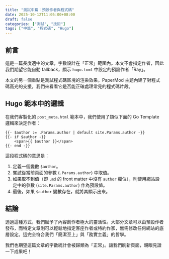 ```yaml
---
title: "測試中篇：預設作者與程式碼"
date: 2025-10-12T11:05:00+08:00
draft: false
categories: ["測試", "技術"]
tags: ["中篇", "程式碼", "Hugo"]
---
```


## 前言

這是一篇長度適中的文章，字數設計在「正常」範圍內。本文不會指定作者，因此我們期望它能自動 fallback，顯示 `hugo.toml` 中設定的預設作者「Ray」。

本文的另一個重點是測試程式碼區塊的渲染效果。PaperMod 主題內建了對程式碼高光的支援，我們來看看它是否能正確處理常見的程式碼片段。

## Hugo 範本中的邏輯

在我們客製化的 `post_meta.html` 範本中，我們使用了類似下面的 Go Template 邏輯來決定作者：

```go-template
{{- $author := .Params.author | default site.Params.author -}}
{{- if $author -}}
    <span>{{ $author }}</span>
{{- end -}}
```

這段程式碼的意思是：
1.  定義一個變數 `$author`。
2.  嘗試從當前頁面的參數 (`.Params.author`) 中取值。
3.  如果取不到值（即 `.md` 的 front matter 中沒有 `author` 欄位），則使用網站設定中的參數 (`site.Params.author`) 作為預設值。
4.  最後，如果 `$author` 變數存在，就將其顯示出來。

## 結論

透過這種方式，我們賦予了內容創作者極大的靈活性。大部分文章可以由預設作者發布，而特定文章則可以輕鬆地指定客座作者或特約作家，無需修改任何網站的底層設定。這完全符合我們「簡潔至上」與「務實主義」的哲學。

我們也期望這篇文章的字數統計會被歸類為「正常」。讓我們刷新頁面，親眼見證一下成果吧！
